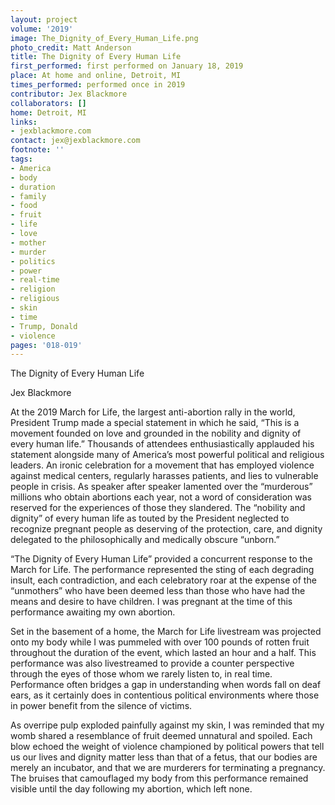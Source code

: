 ```yaml
---
layout: project
volume: '2019'
image: The_Dignity_of_Every_Human_Life.png
photo_credit: Matt Anderson
title: The Dignity of Every Human Life
first_performed: first performed on January 18, 2019
place: At home and online, Detroit, MI
times_performed: performed once in 2019
contributor: Jex Blackmore
collaborators: []
home: Detroit, MI
links:
- jexblackmore.com
contact: jex@jexblackmore.com
footnote: ''
tags:
- America
- body
- duration
- family
- food
- fruit
- life
- love
- mother
- murder
- politics
- power
- real-time
- religion
- religious
- skin
- time
- Trump, Donald
- violence
pages: '018-019'
---
```


The Dignity of Every Human Life

Jex Blackmore

At the 2019 March for Life, the largest anti-abortion rally in the world, President Trump made a special statement in which he said, “This is a movement founded on love and grounded in the nobility and dignity of every human life.” Thousands of attendees enthusiastically applauded his statement alongside many of America’s most powerful political and religious leaders. An ironic celebration for a movement that has employed violence against medical centers, regularly harasses patients, and lies to vulnerable people in crisis. As speaker after speaker lamented over the “murderous” millions who obtain abortions each year, not a word of consideration was reserved for the experiences of those they slandered. The “nobility and dignity” of every human life as touted by the President neglected to recognize pregnant people as deserving of the protection, care, and dignity delegated to the philosophically and medically obscure “unborn.”

“The Dignity of Every Human Life” provided a concurrent response to the March for Life. The performance represented the sting of each degrading insult, each contradiction, and each celebratory roar at the expense of the “unmothers” who have been deemed less than those who have had the means and desire to have children. I was pregnant at the time of this performance awaiting my own abortion.

Set in the basement of a home, the March for Life livestream was projected onto my body while I was pummeled with over 100 pounds of rotten fruit throughout the duration of the event, which lasted an hour and a half. This performance was also livestreamed to provide a counter perspective through the eyes of those whom we rarely listen to, in real time. Performance often bridges a gap in understanding when words fall on deaf ears, as it certainly does in contentious political environments where those in power benefit from the silence of victims.

As overripe pulp exploded painfully against my skin, I was reminded that my womb shared a resemblance of fruit deemed unnatural and spoiled. Each blow echoed the weight of violence championed by political powers that tell us our lives and dignity matter less than that of a fetus, that our bodies are merely an incubator, and that we are murderers for terminating a pregnancy. The bruises that camouflaged my body from this performance remained visible until the day following my abortion, which left none.
